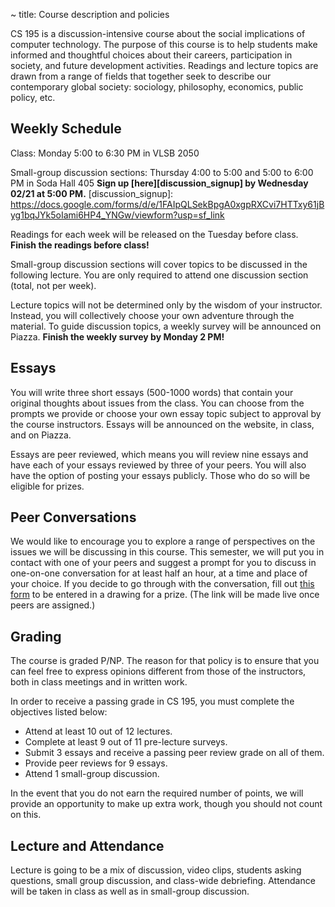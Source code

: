 ~ title: Course description and policies

CS 195 is a discussion-intensive course about the social implications of
computer technology. The purpose of this course is to help students make
informed and thoughtful choices about their careers, participation in society,
and future development activities. Readings and lecture topics are drawn from a
range of fields that together seek to describe our contemporary global society:
sociology, philosophy, economics, public policy, etc.

Weekly Schedule
---------------

Class: Monday 5:00 to 6:30 PM in VLSB 2050

Small-group discussion sections: Thursday 4:00 to 5:00 and 5:00 to 6:00 PM in Soda Hall 405 **Sign up [here][discussion_signup] by Wednesday 02/21 at 5:00 PM.**
   [discussion_signup]: https://docs.google.com/forms/d/e/1FAIpQLSekBpgA0xgpRXCvi7HTTxy61jByg1bqJYk5oIami6HP4_YNGw/viewform?usp=sf_link

Readings for each week will be released on the Tuesday before class.
**Finish the readings before class!**

Small-group discussion sections will cover topics to be discussed in the following lecture.
You are only required to attend one discussion section (total, not per week).

Lecture topics will not be determined only by the wisdom of your instructor.
Instead, you will collectively choose your own adventure through the material.  To guide discussion topics, a weekly survey will be announced on Piazza.
**Finish the weekly survey by Monday 2 PM!**

Essays
------

You will write three short essays (500-1000 words) that contain
your original thoughts about issues from the class.  You can choose from the
prompts we provide or choose your own essay topic subject to approval by the
course instructors.  Essays will be announced on the website, in class, and
on Piazza.

Essays are peer reviewed, which means you will review nine essays and have each
of your essays reviewed by three of your peers.  You will also have the option
of posting your essays publicly. Those who do so will be eligible for prizes.

Peer Conversations
-------

We would like to encourage you to explore a range of perspectives on the issues
we will be discussing in this course.  This semester, we will put you in 
contact with one of your peers and suggest a prompt for you to discuss in 
one-on-one conversation for at least half an hour, at a time and place of 
your choice.  If you decide to go through with the conversation, fill out [this 
form](https://docs.google.com/forms/d/e/1FAIpQLSccLxaxZk2eVVmrMrmAQcFJmls1uE5NHrxeCdhtV5QUEW-iaw/viewform?usp=sf_link) to be entered in a drawing for a prize. 
(The link will be made live once peers are assigned.)

Grading
-------

The course is graded P/NP. The reason for that policy is to ensure that you can
feel free to express opinions different from those of the instructors, both in
class meetings and in written work.

In order to receive a passing grade in CS 195, you must complete the objectives
listed below:

 * Attend at least 10 out of 12 lectures.
 * Complete at least 9 out of 11 pre-lecture surveys.
 * Submit 3 essays and receive a passing peer review grade on all of them.
 * Provide peer reviews for 9 essays.
 * Attend 1 small-group discussion.

In the event that you do not earn the required number of points, we will provide
an opportunity to make up extra work, though you should not count on this.

Lecture and Attendance
---------------

Lecture is going to be a mix of discussion, video clips, students asking questions,
small group discussion, and class-wide debriefing.  Attendance will be taken in
class as well as in small-group discussion.

